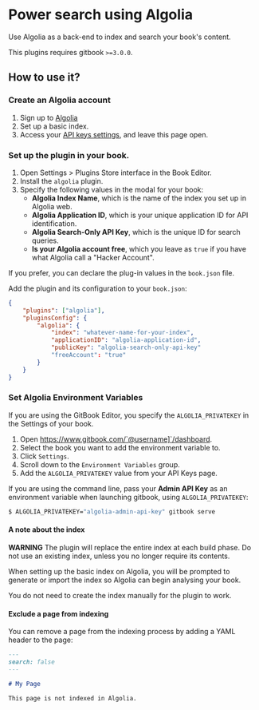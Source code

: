# Power search using Algolia

Use Algolia as a back-end to index and search your book's content.

This plugins requires gitbook `>=3.0.0`.

## How to use it?

### Create an Algolia account

1. Sign up to [Algolia](https://www.algolia.com)
2. Set up a basic index.
3. Access your [API keys settings](https://www.algolia.com/api-keys), and leave this page open.

### Set up the plugin in your book.

1. Open Settings > Plugins Store interface in the Book Editor.
2. Install the `algolia` plugin.
3. Specify the following values in the modal for your book:
    * **Algolia Index Name**, which is the name of the index you set up in Algolia web.
    * **Algolia Application ID**, which is your unique application ID for API identification. 
    * **Algolia Search-Only API Key**, which is the unique ID for search queries.
    * **Is your Algolia account free**, which you leave as `true` if you have what Algolia call a "Hacker Account".

If you prefer, you can declare the plug-in values in the `book.json` file.

Add the plugin and its configuration to your `book.json`:

```JSON
{
    "plugins": ["algolia"],
    "pluginsConfig": {
        "algolia": {
            "index": "whatever-name-for-your-index",
            "applicationID": "algolia-application-id",
            "publicKey": "algolia-search-only-api-key"
            "freeAccount": "true"
        }
    }
}
```

### Set Algolia Environment Variables

If you are using the GitBook Editor, you specify the `ALGOLIA_PRIVATEKEY` in the Settings of your book.

1. Open https://www.gitbook.com/`@username]`/dashboard.
2. Select the book you want to add the environment variable to.
3. Click `Settings`.
4. Scroll down to the `Environment Variables` group.
5. Add the `ALGOLIA_PRIVATEKEY` value from your API Keys page.

If you are using the command line, pass your **Admin API Key** as an environment variable when launching gitbook, using `ALGOLIA_PRIVATEKEY`:

```Bash
$ ALGOLIA_PRIVATEKEY="algolia-admin-api-key" gitbook serve
```

#### A note about the index

**WARNING** The plugin will replace the entire index at each build phase. Do not use an existing index, unless you no longer require its contents.

When setting up the basic index on Algolia, you will be prompted to generate or import the index so Algolia can begin analysing your book.

You do not need to create the index manually for the plugin to work.

#### Exclude a page from indexing

You can remove a page from the indexing process by adding a YAML header to the page:

```md
---
search: false
---

# My Page

This page is not indexed in Algolia.
```
